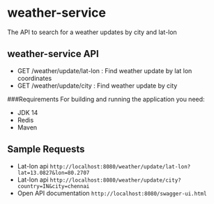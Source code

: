 # weather-service

The API to search for a weather updates by city and lat-lon

## weather-service API
- GET /weather/update/lat-lon  : Find weather update by lat lon coordinates
- GET /weather/update/city : Find weather update by city

###Requirements
For building and running the application you need:

- JDK 14
- Redis
- Maven

## Sample Requests
- Lat-lon api `http://localhost:8080/weather/update/lat-lon?lat=13.0827&lon=80.2707`
- Lat-lon api `http://localhost:8080/weather/update/city?country=IN&city=chennai`
- Open API documentation `http://localhost:8080/swagger-ui.html`
